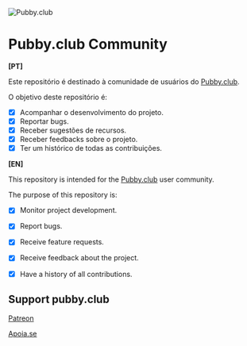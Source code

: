 ![Pubby.club](https://pubby.club/icon.png)
# Pubby.club Community

**[PT]**

Este repositório é destinado à comunidade de usuários do [Pubby.club](https://pubby.club).

O objetivo deste repositório é:

- [x] Acompanhar o desenvolvimento do projeto.
- [x] Reportar bugs.
- [x] Receber sugestões de recursos.
- [x] Receber feedbacks sobre o projeto.
- [x] Ter um histórico de todas as contribuições.

**[EN]**

This repository is intended for the [Pubby.club](https://pubby.club) user community.

The purpose of this repository is:

- [x] Monitor project development.
- [x] Report bugs.
- [x] Receive feature requests.
- [x] Receive feedback about the project.
- [x] Have a history of all contributions.


## Support pubby.club

[Patreon](https://patreon.com/pubby_club)

[Apoia.se](https://apoia.se/pubby_club)
